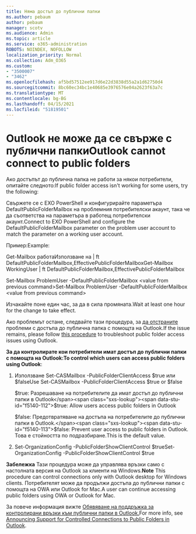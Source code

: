 ```yaml
---
title: Няма достъп до публични папки
ms.author: pebaum
author: pebaum
manager: scotv
ms.audience: Admin
ms.topic: article
ms.service: o365-administration
ROBOTS: NOINDEX, NOFOLLOW
localization_priority: Normal
ms.collection: Adm_O365
ms.custom:
- "3500007"
- "3462"
ms.openlocfilehash: af5bd57512ee917d6e22d3838d55a2a1d62750d4
ms.sourcegitcommit: 8bc60ec34bc1e40685e3976576e04a2623f63a7c
ms.translationtype: MT
ms.contentlocale: bg-BG
ms.lasthandoff: 04/15/2021
ms.locfileid: "51819501"
---
```

# <a name="outlook-cannot-connect-to-public-folders"></a><span data-ttu-id="f5140-102">Outlook не може да се свърже с публични папки</span><span class="sxs-lookup"><span data-stu-id="f5140-102">Outlook cannot connect to public folders</span></span>

<span data-ttu-id="f5140-103">Ако достъпът до публична папка не работи за някои потребители, опитайте следното:</span><span class="sxs-lookup"><span data-stu-id="f5140-103">If public folder access isn't working for some users, try the following:</span></span>

<span data-ttu-id="f5140-104">Свържете се с EXO PowerShell и конфигурирайте параметъра DefaultPublicFolderMailbox на проблемния потребителски акаунт, така че да съответства на параметъра в работещ потребителски акаунт.</span><span class="sxs-lookup"><span data-stu-id="f5140-104">Connect to EXO PowerShell and configure the DefaultPublicFolderMailbox parameter on the problem user account to match the parameter on a working user account.</span></span>

<span data-ttu-id="f5140-105">Пример:</span><span class="sxs-lookup"><span data-stu-id="f5140-105">Example:</span></span>

<span data-ttu-id="f5140-106">Get-Mailbox работаИзползване на | ft DefaultPublicFolderMailbox,EffectivePublicFolderMailbox</span><span class="sxs-lookup"><span data-stu-id="f5140-106">Get-Mailbox WorkingUser | ft DefaultPublicFolderMailbox,EffectivePublicFolderMailbox</span></span>

<span data-ttu-id="f5140-107">Set-Mailbox ProblemUser -DefaultPublicFolderMailbox \<value from previous command></span><span class="sxs-lookup"><span data-stu-id="f5140-107">Set-Mailbox ProblemUser -DefaultPublicFolderMailbox \<value from previous command></span></span>

<span data-ttu-id="f5140-108">Изчакайте поне един час, за да в сила промяната.</span><span class="sxs-lookup"><span data-stu-id="f5140-108">Wait at least one hour for the change to take effect.</span></span>

<span data-ttu-id="f5140-109">Ако проблемът остане, следвайте тази процедура, за [да отстраните](https://aka.ms/pfcte) проблеми с достъпа до публична папка с помощта на Outlook.</span><span class="sxs-lookup"><span data-stu-id="f5140-109">If the issue remains, please follow [this procedure](https://aka.ms/pfcte) to troubleshoot public folder access issues using Outlook.</span></span>
 
<span data-ttu-id="f5140-110">**За да контролирате кои потребители имат достъп до публични папки с помощта на Outlook:**</span><span class="sxs-lookup"><span data-stu-id="f5140-110">**To control which users can access public folders using Outlook**:</span></span>

1.  <span data-ttu-id="f5140-111">Използване Set-CASMailbox <mailboxname> -PublicFolderClientAccess $true или $false</span><span class="sxs-lookup"><span data-stu-id="f5140-111">Use Set-CASMailbox <mailboxname> -PublicFolderClientAccess $true or $false</span></span>  
      
    <span data-ttu-id="f5140-112">$true: Разрешаване на потребителите да имат достъп до публични папки в Outlook</span><span class="sxs-lookup"><span data-stu-id="f5140-112">$true: Allow users access public folders in Outlook</span></span>  
      
    <span data-ttu-id="f5140-113">$false: Предотвратяване на достъпа на потребителите до публични папки в Outlook.</span><span class="sxs-lookup"><span data-stu-id="f5140-113">$false: Prevent user access to public folders in Outlook.</span></span> <span data-ttu-id="f5140-114">Това е стойността по подразбиране.</span><span class="sxs-lookup"><span data-stu-id="f5140-114">This is the default value.</span></span>  
        
2.  <span data-ttu-id="f5140-115">Set-OrganizationConfig -PublicFolderShowClientControl $true</span><span class="sxs-lookup"><span data-stu-id="f5140-115">Set-OrganizationConfig -PublicFolderShowClientControl $true</span></span>   
      
<span data-ttu-id="f5140-116">**Забележка** Тази процедура може да управлява връзки само с настолната версия на Outlook за клиенти на Windows.</span><span class="sxs-lookup"><span data-stu-id="f5140-116">**Note** This procedure can control connections only with Outlook desktop for Windows clients.</span></span> <span data-ttu-id="f5140-117">Потребителят може да продължи достъпа до публични папки с помощта на OWA или Outlook for Mac.</span><span class="sxs-lookup"><span data-stu-id="f5140-117">A user can continue accessing public folders using OWA or Outlook for Mac.</span></span>
 
<span data-ttu-id="f5140-118">За повече информация вижте [Обявяване на поддръжка за контролирани връзки към публични папки в Outlook.](https://aka.ms/controlpf)</span><span class="sxs-lookup"><span data-stu-id="f5140-118">For more info, see [Announcing Support for Controlled Connections to Public Folders in Outlook](https://aka.ms/controlpf).</span></span>